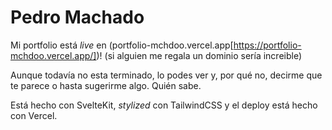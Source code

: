 # Pedro Machado

Mi portfolio está *live* en (portfolio-mchdoo.vercel.app[https://portfolio-mchdoo.vercel.app/])! (si alguien me regala un dominio sería increible) 

Aunque todavía no esta terminado, lo podes ver y, por qué no, decirme que te parece o hasta sugerirme algo. Quién sabe.

Está hecho con SvelteKit, *stylized* con TailwindCSS y el deploy está hecho con Vercel.
